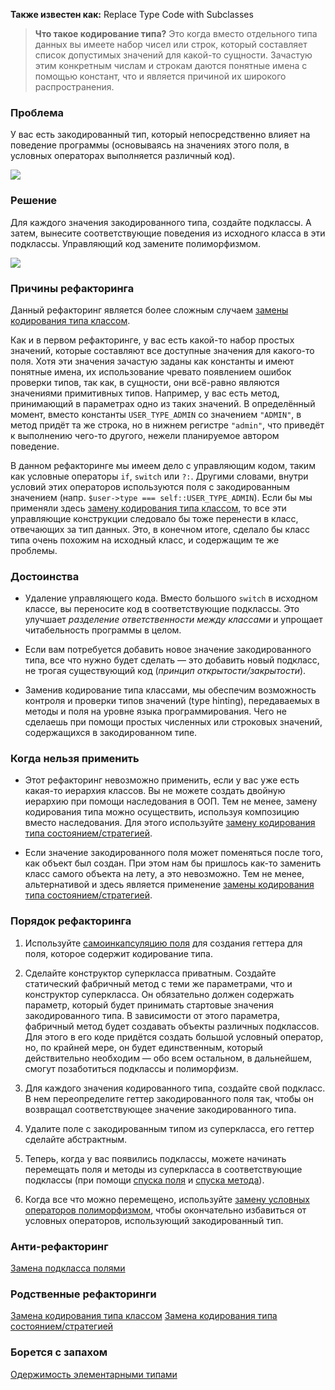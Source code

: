 **Также известен как:** Replace Type Code with Subclasses

>**Что такое кодирование типа?** Это когда вместо отдельного типа данных вы имеете набор чисел или строк, который составляет список допустимых значений для какой-то сущности. Зачастую этим конкретным числам и строкам даются понятные имена с помощью констант, что и является причиной их широкого распространения.

### Проблема
У вас есть закодированный тип, который непосредственно влияет на поведение программы (основываясь на значениях этого поля, в условных операторах выполняется различный код).

![](images/RTCWS_TRUBLE.png)

### Решение
Для каждого значения закодированного типа, создайте подклассы. А затем, вынесите соответствующие поведения из исходного класса в эти подклассы. Управляющий код замените полиморфизмом.

![](images/RTCWS.png)

### Причины рефакторинга
Данный рефакторинг является более сложным случаем [замены кодирования типа классом](https://refactoring.guru/ru/replace-type-code-with-class).

Как и в первом рефакторинге, у вас есть какой-то набор простых значений, которые составляют все доступные значения для какого-то поля. Хотя эти значения зачастую заданы как константы и имеют понятные имена, их использование чревато появлением ошибок проверки типов, так как, в сущности, они всё-равно являются значениями примитивных типов. Например, у вас есть метод, принимающий в параметрах одно из таких значений. В определённый момент, вместо константы `USER_TYPE_ADMIN` со значением `"ADMIN"`, в метод придёт та же строка, но в нижнем регистре `"admin"`, что приведёт к выполнению чего-то другого, нежели планируемое автором поведение.

В данном рефакторинге мы имеем дело с управляющим кодом, таким как условные операторы `if`, `switch` или `?:`. Другими словами, внутри условий этих операторов используются поля с закодированным значением (напр. `$user->type === self::USER_TYPE_ADMIN`). Если бы мы применяли здесь [замену кодирования типа классом](https://refactoring.guru/ru/replace-type-code-with-class), то все эти управляющие конструкции следовало бы тоже перенести в класс, отвечающих за тип данных. Это, в конечном итоге, сделало бы класс типа очень похожим на исходный класс, и содержащим те же проблемы.

### Достоинства
- Удаление управляющего кода. Вместо большого `switch` в исходном классе, вы переносите код в соответствующие подклассы. Это улучшает _разделение ответственности между классами_ и упрощает читабельность программы в целом.
    
- Если вам потребуется добавить новое значение закодированного типа, все что нужно будет сделать — это добавить новый подкласс, не трогая существующий код (_принцип открытости/закрытости_).
    
- Заменив кодирование типа классами, мы обеспечим возможность контроля и проверки типов значений (type hinting), передаваемых в методы и поля на уровне языка программирования. Чего не сделаешь при помощи простых численных или строковых значений, содержащихся в закодированном типе.
    

### Когда нельзя применить
- Этот рефакторинг невозможно применить, если у вас уже есть какая-то иерархия классов. Вы не можете создать двойную иерархию при помощи наследования в ООП. Тем не менее, замену кодирования типа можно осуществить, используя композицию вместо наследования. Для этого используйте [замену кодирования типа состоянием/стратегией](https://refactoring.guru/ru/replace-type-code-with-state-strategy).
    
- Если значение закодированного поля может поменяться после того, как объект был создан. При этом нам бы пришлось как-то заменить класс самого объекта на лету, а это невозможно. Тем не менее, альтернативой и здесь является применение [замены кодирования типа состоянием/стратегией](https://refactoring.guru/ru/replace-type-code-with-state-strategy).
    

### Порядок рефакторинга
1. Используйте [самоинкапсуляцию поля](https://refactoring.guru/ru/self-encapsulate-field) для создания геттера для поля, которое содержит кодирование типа.
    
2. Сделайте конструктор суперкласса приватным. Создайте статический фабричный метод с теми же параметрами, что и конструктор суперкласса. Он обязательно должен содержать параметр, который будет принимать стартовые значения закодированного типа. В зависимости от этого параметра, фабричный метод будет создавать объекты различных подклассов. Для этого в его коде придётся создать большой условный оператор, но, по крайней мере, он будет единственным, который действительно необходим — обо всем остальном, в дальнейшем, смогут позаботиться подклассы и полиморфизм.
    
3. Для каждого значения кодированного типа, создайте свой подкласс. В нем переопределите геттер закодированного поля так, чтобы он возвращал соответствующее значение закодированного типа.
    
4. Удалите поле с закодированным типом из суперкласса, его геттер сделайте абстрактным.
    
5. Теперь, когда у вас появились подклассы, можете начинать перемещать поля и методы из суперкласса в соответствующие подклассы (при помощи [спуска поля](https://refactoring.guru/ru/push-down-field) и [спуска метода](https://refactoring.guru/ru/push-down-method)).
    
6. Когда все что можно перемещено, используйте [замену условных операторов полиморфизмом](https://refactoring.guru/ru/replace-conditional-with-polymorphism), чтобы окончательно избавиться от условных операторов, использующий закодированный тип.

### Анти-рефакторинг
[Замена подкласса полями](https://refactoring.guru/ru/replace-subclass-with-fields)

### Родственные рефакторинги
[Замена кодирования типа классом](https://refactoring.guru/ru/replace-type-code-with-class)
[Замена кодирования типа состоянием/стратегией](https://refactoring.guru/ru/replace-type-code-with-state-strategy)

### Борется с запахом
[Одержимость элементарными типами](https://refactoring.guru/ru/smells/primitive-obsession)